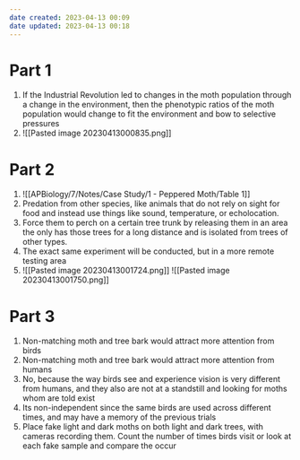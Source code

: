 ```yaml
---
date created: 2023-04-13 00:09
date updated: 2023-04-13 00:18
---
```


# Part 1

1. If the Industrial Revolution led to changes in the moth population through a change in the environment, then the phenotypic ratios of the moth population would change to fit the environment and bow to selective pressures
2. ![[Pasted image 20230413000835.png]]

# Part 2

1. ![[APBiology/7/Notes/Case Study/1 - Peppered Moth/Table 1]]
2. Predation from other species, like animals that do not rely on sight for food and instead use things like sound, temperature, or echolocation.
3. Force them to perch on a certain tree trunk by releasing them in an area the only has those trees for a long distance and is isolated from trees of other types.
4. The exact same experiment will be conducted, but in a more remote testing area
5. ![[Pasted image 20230413001724.png]] ![[Pasted image 20230413001750.png]]

# Part 3

1. Non-matching moth and tree bark would attract more attention from birds
2. Non-matching moth and tree bark would attract more attention from humans
3. No, because the way birds see and experience vision is very different from humans, and they also are not at a standstill and looking for moths whom are told exist
4. Its non-independent since the same birds are used across different times, and may have a memory of the previous trials
5. Place fake light and dark moths on both light and dark trees, with cameras recording them. Count the number of times birds visit or look at each fake sample and compare the occur 
